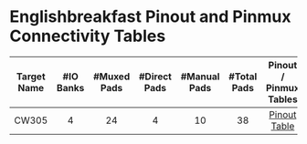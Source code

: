 # Englishbreakfast Pinout and Pinmux Connectivity Tables
<!--
DO NOT EDIT THIS FILE DIRECTLY.
It has been generated with the following command:
util/topgen.py -t hw/top_englishbreakfast/data/top_englishbreakfast.hjson -o hw/top_englishbreakfast/
-->
|  Target Name  |  #IO Banks  |  #Muxed Pads  |  #Direct Pads  |  #Manual Pads  |  #Total Pads  |      Pinout / Pinmux Tables       |
|:-------------:|:-----------:|:-------------:|:--------------:|:--------------:|:-------------:|:---------------------------------:|
|     CW305     |      4      |      24       |       4        |       10       |      38       | [Pinout Table](./pinout_cw305.md) |

